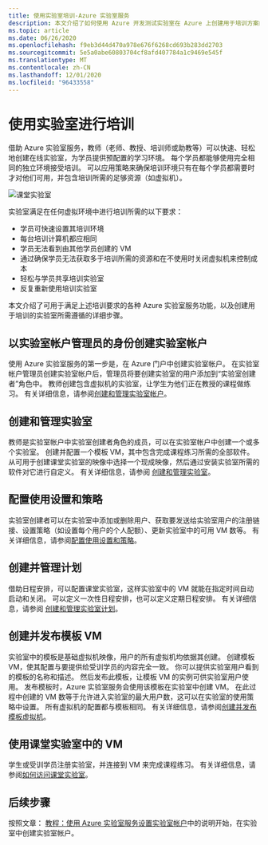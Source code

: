 ```yaml
---
title: 使用实验室培训-Azure 实验室服务
description: 本文介绍了如何使用 Azure 开发测试实验室在 Azure 上创建用于培训方案的实验室。
ms.topic: article
ms.date: 06/26/2020
ms.openlocfilehash: f9eb3d44d470a978e676f6268cd693b283dd2703
ms.sourcegitcommit: 5e5a0abe60803704cf8afd407784a1c9469e545f
ms.translationtype: MT
ms.contentlocale: zh-CN
ms.lasthandoff: 12/01/2020
ms.locfileid: "96433558"
---
```

# <a name="use-labs-for-trainings"></a>使用实验室进行培训
借助 Azure 实验室服务，教师（老师、教授、培训师或助教等）可以快速、轻松地创建在线实验室，为学员提供预配置的学习环境。 每个学员都能够使用完全相同的独立环境接受培训。 可以应用策略来确保培训环境只有在每个学员都需要时才对他们可用，并包含培训所需的足够资源（如虚拟机）。 

![课堂实验室](./media/classroom-labs-scenarios/classroom.png)

实验室满足在任何虚拟环境中进行培训所需的以下要求： 

- 学员可快速设置其培训环境
- 每台培训计算机都应相同
- 学员无法看到由其他学员创建的 VM
- 通过确保学员无法获取多于培训所需的资源和在不使用时关闭虚拟机来控制成本
- 轻松与学员共享培训实验室
- 反复重新使用培训实验室

本文介绍了可用于满足上述培训要求的各种 Azure 实验室服务功能，以及创建用于培训的实验室所需遵循的详细步骤。  

## <a name="create-the-lab-account-as-a-lab-account-administrator"></a>以实验室帐户管理员的身份创建实验室帐户
使用 Azure 实验室服务的第一步是，在 Azure 门户中创建实验室帐户。 在实验室帐户管理员创建实验室帐户后，管理员将要创建实验室的用户添加到“实验室创建者”角色中。 教师创建包含虚拟机的实验室，让学生为他们正在教授的课程做练习。 有关详细信息，请参阅[创建和管理实验室帐户](how-to-manage-lab-accounts.md)。

## <a name="create-and-manage-labs"></a>创建和管理实验室
教师是实验室帐户中实验室创建者角色的成员，可以在实验室帐户中创建一个或多个实验室。 创建并配置一个模板 VM，其中包含完成课程练习所需的全部软件。 从可用于创建课堂实验室的映像中选择一个现成映像，然后通过安装实验室所需的软件对它进行自定义。 有关详细信息，请参阅 [创建和管理实验室](how-to-manage-classroom-labs.md)。

## <a name="configure-usage-settings-and-policies"></a>配置使用设置和策略
实验室创建者可以在实验室中添加或删除用户、获取要发送给实验室用户的注册链接、设置策略（如设置每个用户的个人配额）、更新实验室中的可用 VM 数等。 有关详细信息，请参阅[配置使用设置和策略](how-to-configure-student-usage.md)。

## <a name="create-and-manage-schedules"></a>创建并管理计划
借助日程安排，可以配置课堂实验室，这样实验室中的 VM 就能在指定时间自动启动和关闭。 可以定义一次性日程安排，也可以定义定期日程安排。 有关详细信息，请参阅 [创建和管理实验室计划](how-to-create-schedules.md)。

## <a name="set-up-and-publish-a-template-vm"></a>创建并发布模板 VM
实验室中的模板是基础虚拟机映像，用户的所有虚拟机均依据其创建。 创建模板 VM，使其配置与要提供给受训学员的内容完全一致。 你可以提供实验室用户看到的模板的名称和描述。 然后发布此模板，让模板 VM 的实例可供实验室用户使用。 发布模板时，Azure 实验室服务会使用该模板在实验室中创建 VM。 在此过程中创建的 VM 数等于允许进入实验室的最大用户数，这可以在实验室的使用策略中设置。 所有虚拟机的配置都与模板相同。 有关详细信息，请参阅[创建并发布模板虚拟机](how-to-create-manage-template.md)。 

## <a name="use-vms-in-the-classroom-lab"></a>使用课堂实验室中的 VM
学生或受训学员注册实验室，并连接到 VM 来完成课程练习。 有关详细信息，请参阅[如何访问课堂实验室](how-to-use-classroom-lab.md)。

## <a name="next-steps"></a>后续步骤
按照文章： [教程：使用 Azure 实验室服务设置实验室帐户](tutorial-setup-lab-account.md)中的说明开始，在实验室中创建实验室帐户。
